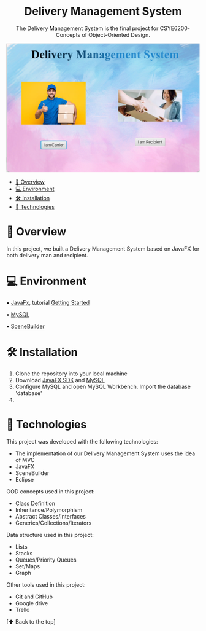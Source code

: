 <h1 align="center"> Delivery Management System  </h1>

<p align="center">
The Delivery Management System is the final project for CSYE6200-Concepts of Object-Oriented Design. <br/>
</p>

<p align="center">
  <img src="./src/images/project_screenshot/home.png"/>
</p>

<!-- TOC -->
* [📑 Overview](#-overview)
* [💻 Environment](#-environment)
* [🛠 Installation](#-installation)
* [🚀 Technologies](#-technologies)
<!-- TOC -->

# 📑 Overview
In this project, we built a Delivery Management System based on JavaFX for both delivery man and recipient. 


# 💻 Environment
• [JavaFx](https://openjfx.io/), tutorial [Getting Started](https://openjfx.io/openjfx-docs/)

• [MySQL](https://www.mysql.com/)

• [SceneBuilder](https://gluonhq.com/products/scene-builder/)

# 🛠 Installation
1. Clone the repository into your local machine
2. Download [JavaFX SDK](https://gluonhq.com/products/javafx/) and [MySQL](https://dev.mysql.com/downloads/installer/)
3. Configure MySQL and open MySQL Workbench. Import the database 'database'
4. 

# 🚀 Technologies
This project was developed with the following technologies:
- The implementation of our Delivery Management System uses the idea of MVC
- JavaFX
- SceneBuilder
- Eclipse
  
OOD concepts used in this project:
- Class Definition
- Inheritance/Polymorphism
- Abstract Classes/Interfaces
- Generics/Collections/Iterators

Data structure used in this project:  
- Lists
- Stacks
- Queues/Priority Queues
- Set/Maps
- Graph

Other tools used in this project:  
- Git and GitHub
- Google drive
- Trello

[⬆ Back to the top]<br>